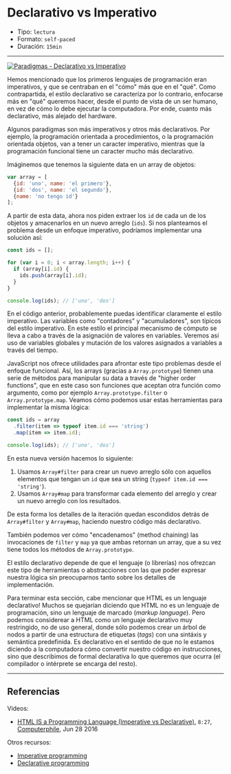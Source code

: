 # Declarativo vs Imperativo

* Tipo: `lectura`
* Formato: `self-paced`
* Duración: `15min`

***

[![Paradigmas - Declarativo vs Imperativo](https://embedwistia-a.akamaihd.net/deliveries/9e9d7f42e688950f919c2ea4b08fbe4a6f6b93ea.jpg?image_play_button_size=2x&amp;image_crop_resized=960x540&amp;image_play_button=1&amp;image_play_button_color=f7b617e0)](https://laboratoria.wistia.com/medias/ty5mr7p77t?wvideo=ty5mr7p77t)

Hemos mencionado que los primeros lenguajes de programación eran imperativos, y
que se centraban en el "cómo" más que en el "qué". Como contrapartida, el estilo
declarativo se caracteriza por lo contrario, enfocarse más en "qué" queremos
hacer, desde el punto de vista de un ser humano, en vez de cómo lo debe ejecutar
la computadora. Por ende, cuanto más declarativo, más alejado del hardware.

Algunos paradigmas son más imperativos y otros más declarativos. Por ejemplo,
la programación orientada a procedimientos, o la programación orientada objetos,
van a tener un caracter imperativo, mientras que la programación funcional tiene
un caracter mucho más declarativo.

Imáginemos que tenemos la siguiente data en un array de objetos:

```js
var array = [
  {id: 'uno', name: 'el primero'},
  {id: 'dos', name: 'el segundo'},
  {name: 'no tengo id'}
];
```

A partir de esta data, ahora nos piden extraer los `id` de cada un de los
objetos y amacenarlos en un nuevo arreglo (`ids`). Si nos planteamos el
problema desde un enfoque imperativo, podríamos implementar una solución así:

```js
const ids = [];

for (var i = 0; i < array.length; i++) {
  if (array[i].id) {
    ids.push(array[i].id);
  }
}

console.log(ids); // ['uno', 'dos']
```

En el código anterior, probablemente puedas identificar claramente el estilo
imperativo. Las variables como "contadores" y "acumuladores", son típicos del
estilo imperativo. En este estilo el principal mecanismo de cómputo se lleva a
cabo a través de la asignación de valores en variables. Veremos así uso de
variables globales y mutación de los valores asignados a variables a través del
tiempo.

JavaScript nos ofrece utilidades para afrontar este tipo problemas desde el
enfoque funcional. Así, los arrays (gracias a `Array.prototype`) tienen una
serie de métodos para manipular su data a través de "higher order functions",
que en este caso son funciones que aceptan otra función como argumento, como por
ejemplo `Array.prototype.filter` o `Array.prototype.map`. Veamos cómo podemos
usar estas herramientas para implementar la misma lógica:

```js
const ids = array
  .filter(item => typeof item.id === 'string')
  .map(item => item.id);

console.log(ids); // ['uno', 'dos']
```

En esta nueva versión hacemos lo siguiente:

1. Usamos `Array#filter` para crear un nuevo arreglo sólo con aquellos elementos
   que tengan un `id` que sea un string (`typeof item.id === 'string'`).
2. Usamos `Array#map` para transformar cada elemento del arreglo y crear un
   nuevo arreglo con los resultados.

De esta forma los detalles de la iteración quedan escondidos detrás de
`Array#filter` y `Array#map`, haciendo nuestro código más declarativo.

También podemos ver cómo "encadenamos" (method chaining) las invocaciones de
`filter` y `map` ya que ambas retornan un array, que a su vez tiene todos los
métodos de `Array.prototype`.

El estilo declarativo depende de que el lenguaje (o librerías) nos ofrezcan este
tipo de herramientas o abstracciones con las que poder expresar nuestra lógica
sin preocuparnos tanto sobre los detalles de implementación.

Para terminar esta sección, cabe mencionar que HTML es un lenguaje declarativo!
Muchos se quejarían diciendo que HTML no es un lenguaje de programación, sino un
lenguaje de marcado (_markup language_). Pero podemos considerear a HTML como un
lenguaje declarativo muy restringido, no de uso general, donde sólo podemos
crear un árbol de nodos a partir de una estructura de etiquetas (_tags_) con una
sintáxis y semántica predefinida. Es declarativo en el sentido de que no le
estamos diciendo a la computadora cómo convertir nuestro código en
instrucciones, sino que describimos de formal declarativa lo que queremos que
ocurra (el compilador o intérprete se encarga del resto).

***

## Referencias

Videos:

* [HTML IS a Programming Language (Imperative vs Declarative)](https://www.youtube.com/watch?v=4A2mWqLUpzw),
  `8:27`, [Computerphile](https://www.youtube.com/channel/UC9-y-6csu5WGm29I7JiwpnA),
  Jun 28 2016

Otros recursos:

* [Imperative programming](https://en.wikipedia.org/wiki/Imperative_programming)
* [Declarative programming](https://en.wikipedia.org/wiki/Declarative_programming)
